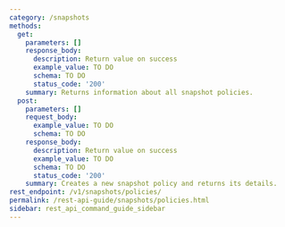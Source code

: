```yaml
---
category: /snapshots
methods:
  get:
    parameters: []
    response_body:
      description: Return value on success
      example_value: TO DO
      schema: TO DO
      status_code: '200'
    summary: Returns information about all snapshot policies.
  post:
    parameters: []
    request_body:
      example_value: TO DO
      schema: TO DO
    response_body:
      description: Return value on success
      example_value: TO DO
      schema: TO DO
      status_code: '200'
    summary: Creates a new snapshot policy and returns its details.
rest_endpoint: /v1/snapshots/policies/
permalink: /rest-api-guide/snapshots/policies.html
sidebar: rest_api_command_guide_sidebar
---
```

